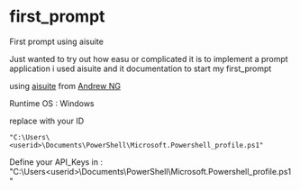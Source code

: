 # first_prompt

First prompt using aisuite

Just wanted to try out how easu or complicated it is to implement a prompt application i used aisuite and it documentation to start my first_prompt

using [aisuite](https://github.com/andrewyng/aisuite) from [Andrew NG](https://github.com/andrewyng)

Runtime OS : Windows

replace <userid> with your ID

````
"C:\Users\<userid>\Documents\PowerShell\Microsoft.Powershell_profile.ps1"
````

Define your API_Keys in : "C:\Users\<userid>\Documents\PowerShell\Microsoft.Powershell_profile.ps1"
